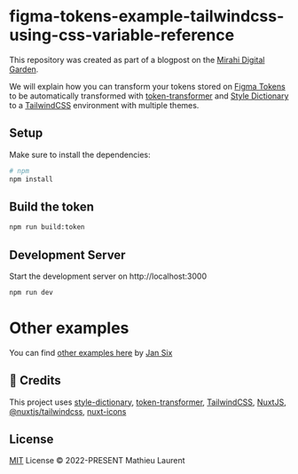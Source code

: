 # figma-tokens-example-tailwindcss-using-css-variable-reference

This repository was created as part of a blogpost on the [Mirahi Digital Garden](https://garden.mirahi.io/).

We will explain how you can transform your tokens stored on [Figma Tokens](https://github.com/six7/figma-tokens) to be automatically transformed with [token-transformer]() and [Style Dictionary](https://github.com/amzn/style-dictionary) to a [TailwindCSS](https://github.com/tailwindlabs/tailwindcss) environment with multiple themes.

## Setup

Make sure to install the dependencies:

```bash
# npm
npm install
```

## Build the token

```bash
npm run build:token
```

## Development Server

Start the development server on http://localhost:3000

```bash
npm run dev
```

# Other examples

You can find [other examples here](https://github.com/six7/figma-tokens-examples) by [Jan Six](https://twitter.com/six7) 

## 💖 Credits

This project uses [style-dictionary](https://github.com/amzn/style-dictionary), [token-transformer](https://github.com/six7/figma-tokens/tree/main/token-transformer), [TailwindCSS](https://github.com/tailwindlabs/tailwindcss), [NuxtJS](https://github.com/nuxt/framework), [@nuxtjs/tailwindcss](https://github.com/nuxt-modules/tailwindcss), [nuxt-icons](https://github.com/nuxt-modules/icon)

## License

[MIT](./LICENSE) License &copy; 2022-PRESENT Mathieu Laurent